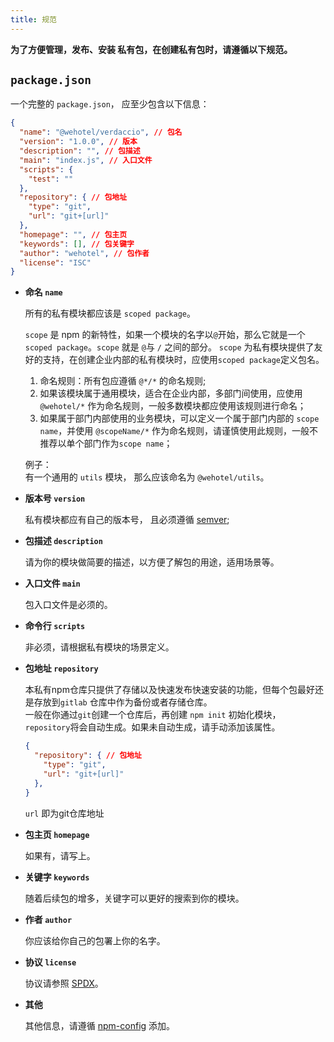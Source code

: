 ```yaml
---
title: 规范
---
```


**为了方便管理，发布、安装 私有包，在创建私有包时，请遵循以下规范。**

## `package.json`

一个完整的 `package.json`， 应至少包含以下信息：
``` json
{
  "name": "@wehotel/verdaccio", // 包名
  "version": "1.0.0", // 版本
  "description": "", // 包描述
  "main": "index.js", // 入口文件
  "scripts": {
    "test": ""
  },
  "repository": { // 包地址
    "type": "git",
    "url": "git+[url]"
  },
  "homepage": "", // 包主页
  "keywords": [], // 包关键字
  "author": "wehotel", // 包作者
  "license": "ISC"
}
```

* **命名 `name`**

  所有的私有模块都应该是 `scoped package`。

  `scope` 是 npm 的新特性，如果一个模块的名字以`@`开始，那么它就是一个`scoped package`。`scope` 就是 `@`与 `/` 之间的部分。
  `scope` 为私有模块提供了友好的支持，在创建企业内部的私有模块时，应使用`scoped package`定义包名。

  1. 命名规则：所有包应遵循 `@*/*` 的命名规则;
  2. 如果该模块属于通用模块，适合在企业内部，多部门间使用，应使用 `@wehotel/*` 作为命名规则，一般多数模块都应使用该规则进行命名；
  3. 如果属于部门内部使用的业务模块，可以定义一个属于部门内部的 `scope name`，并使用 `@scopeName/*` 作为命名规则，请谨慎使用此规则，一般不推荐以单个部门作为`scope name`；

  例子：<br/>
  有一个通用的 `utils` 模块， 那么应该命名为 `@wehotel/utils`。

* **版本号 `version`**

  私有模块都应有自己的版本号， 且必须遵循 [semver](https://www.npmjs.cn/misc/semver/);

* **包描述 `description`**

  请为你的模块做简要的描述，以方便了解包的用途，适用场景等。

* **入口文件 `main`**

  包入口文件是必须的。

* **命令行 `scripts`**

  非必须，请根据私有模块的场景定义。

* **包地址 `repository`**

  本私有npm仓库只提供了存储以及快速发布快速安装的功能，但每个包最好还是存放到`gitlab` 仓库中作为备份或者存储仓库。<br/>
  一般在你通过`git`创建一个仓库后，再创建 `npm init` 初始化模块，`repository`将会自动生成。如果未自动生成，请手动添加该属性。
  ``` json
  {
    "repository": { // 包地址
      "type": "git",
      "url": "git+[url]"
    },
  }
  ```
  `url` 即为git仓库地址

* **包主页 `homepage`**

  如果有，请写上。

* **关键字 `keywords`**

  随着后续包的增多，关键字可以更好的搜索到你的模块。

* **作者 `author`**

  你应该给你自己的包署上你的名字。

* **协议 `license`**

   协议请参照 [SPDX](https://spdx.org/licenses/)。

* **其他**

  其他信息，请遵循 [npm-config](https://www.npmjs.cn/misc/config/) 添加。

